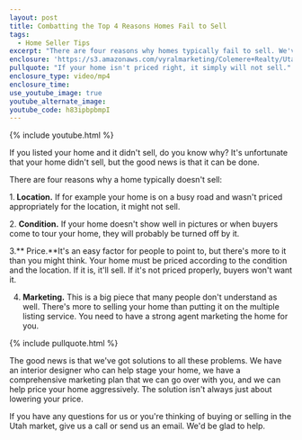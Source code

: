 ```yaml
---
layout: post
title: Combatting the Top 4 Reasons Homes Fail to Sell
tags:
  - Home Seller Tips
excerpt: "There are four reasons why homes typically fail to sell. We've got a list of the top four reasons homes fail to sell, as well as solutions for all of them."
enclosure: 'https://s3.amazonaws.com/vyralmarketing/Colemere+Realty/Utah+Real+Estate+Reasons+your+home+won%27t+sell.mp4'
pullquote: "If your home isn't priced right, it simply will not sell."
enclosure_type: video/mp4
enclosure_time:
use_youtube_image: true
youtube_alternate_image:
youtube_code: h83ipbpbmpI
---
```



{% include youtube.html %}

If you listed your home and it didn't sell, do you know why? It's unfortunate that your home didn't sell, but the good news is that it can be done.

There are four reasons why a home typically doesn't sell:

1.**&nbsp;Location.** If for example your home is on a busy road and wasn't priced appropriately for the location, it might not sell.

2.&nbsp;**Condition.** If your home doesn't show well in pictures or when buyers come to tour your home, they will probably be turned off by it.

3.**&nbsp;Price.**It's an easy factor for people to point to, but there's more to it than you might think. Your home must be priced according to the condition and the location. If it is, it'll sell. If it's not priced properly, buyers won't want it.

4. **Marketing.** This is a big piece that many people don't understand as well. There's more to selling your home than putting it on the multiple listing service. You need to have a strong agent marketing the home for you. &nbsp;

{% include pullquote.html %}

The good news is that we've got solutions to all these problems. We have an interior designer who can help stage your home, we have a comprehensive marketing plan that we can go over with you, and we can help price your home aggressively. The solution isn't always just about lowering your price.

If you have any questions for us or you're thinking of buying or selling in the Utah market, give us a call or send us an email. We'd be glad to help.